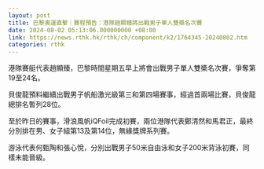 ```yaml
---
layout: post
title: 巴黎奧運直擊｜賽程預告：港隊趙顯臻將出戰男子單人雙槳名次賽
date: 2024-08-02 05:13:06.000000000 +08:00
link: https://news.rthk.hk/rthk/ch/component/k2/1764345-20240802.htm
categories: rthk
---
```


港隊賽艇代表趙顯臻，巴黎時間星期五早上將會出戰男子單人雙槳名次賽，爭奪第19至24名。

貝俊龍預料繼續出戰男子帆船激光級第三和第四場賽事，經過首兩場比賽，貝俊龍總排名暫列28位。

至於昨日的賽事，滑浪風帆iQFoil完成初賽，兩位港隊代表鄭清然和馬君正，最終分別排在男、女子組第13及第14位，無緣獎牌系列賽。

游泳代表何甄陶和張心悅，分別出戰男子50米自由泳和女子200米背泳初賽，同樣未能晉級。
